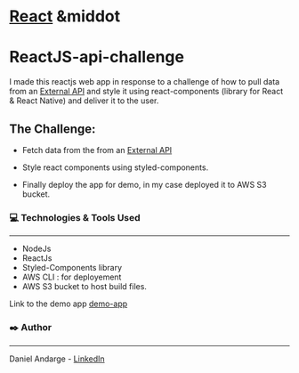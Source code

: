 # [React](https://reactjs.org/) &middot

# ReactJS-api-challenge

I made this reactjs web app in response to a challenge of how to pull data from an [External API](https://jsonplaceholder.typicode.com/posts) and style it using react-components (library for React & React Native) and deliver it to the user.

## The Challenge:

- Fetch data from the from an [External API](https://jsonplaceholder.typicode.com/posts)

- Style react components using styled-components.

- Finally deploy the app for demo, in my case deployed it to AWS S3 bucket.


### :computer: Technologies & Tools Used
***
* NodeJs
* ReactJs
* Styled-Components library
* AWS CLI : for deployement
* AWS S3 bucket to host build files.

Link to the demo app [demo-app](http://react-challenge-317765072010-daniel-andarge.s3-website-us-east-1.amazonaws.com/)


### :black_nib: Author
 *** 
Daniel Andarge - [LinkedIn](https://www.linkedin.com/mwlite/in/danielandarge)
